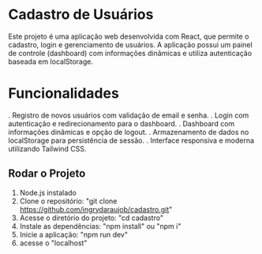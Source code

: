 # Cadastro de Usuários
 Este projeto é uma aplicação web desenvolvida com React, que permite o cadastro, login e gerenciamento de usuários. A aplicação possui um painel de controle (dashboard) com informações dinâmicas e utiliza autenticação baseada em localStorage.

# Funcionalidades
. Registro de novos usuários com validação de email e senha.
. Login com autenticação e redirecionamento para o dashboard.
. Dashboard com informações dinâmicas e opção de logout.
. Armazenamento de dados no localStorage para persistência de sessão.
. Interface responsiva e moderna utilizando Tailwind CSS.


## Rodar o Projeto
1. Node.js instalado
2. Clone o repositório: "git clone https://github.com/ingrydaraujob/cadastro.git"
3. Acesse o diretório do projeto: "cd cadastro"
4. Instale as dependências: "npm install" ou "npm i"
5. Inicie a aplicação: "npm run dev"
6. acesse o "localhost"
